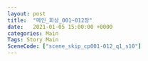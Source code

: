 ```yaml
---
layout: post
title:  "메인_회상_001~012장"
date:   2021-01-05 15:00:00 +0000
categories: Main
Tags: Story Main
SceneCode: ["scene_skip_cp001-012_q1_s10"]
---
```

